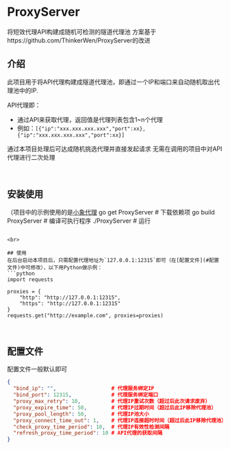 # ProxyServer

将短效代理API构建成随机可检测的隧道代理池
方案基于https://github.com/ThinkerWen/ProxyServer的改进
<br>

## 介绍
此项目用于将API代理构建成隧道代理池，即通过一个IP和端口来自动随机取出代理池中的IP.

API代理即：
* 通过API来获取代理，返回值是代理列表包含1~n个代理
* 例如：`[{"ip":"xxx.xxx.xxx.xxx","port":xx},{"ip":"xxx.xxx.xxx.xxx","port":xx}]`

通过本项目处理后可达成随机挑选代理并直接发起请求
无需在调用的项目中对API代理进行二次处理

<br>

## 安装使用
（项目中的示例使用的是[小象代理](https://www.xiaoxiangdaili.com/)
go get ProxyServer    # 下载依赖项
go build ProxyServer  # 编译可执行程序
./ProxyServer         # 运行
```

<br>

## 使用
在后台启动本项目后，只需配置代理地址为`127.0.0.1:12315`即可（在[配置文件](#配置文件)中可修改），以下用Python做示例：
```python
import requests

proxies = {
    "http": "http://127.0.0.1:12315",
    "https": "http://127.0.0.1:12315"
}
requests.get("http://example.com", proxies=proxies)
```

<br>

## 配置文件
配置文件一般默认即可
```json
{
  "bind_ip": "",                  # 代理服务绑定IP
  "bind_port": 12315,             # 代理服务绑定端口
  "proxy_max_retry": 10,          # 代理IP重试次数（超过后此次请求废弃）
  "proxy_expire_time": 50,        # 代理IP过期时间（超过后此IP移除代理池）
  "proxy_pool_length": 50,        # 代理IP池大小
  "proxy_connect_time_out": 1,    # 代理IP连接超时时间（超过后此IP移除代理池）
  "check_proxy_time_period": 10,  # 代理IP有效性检测间隔
  "refresh_proxy_time_period": 10 # API代理的获取间隔
}
```